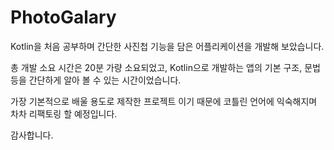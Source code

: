 ﻿# PhotoGalary

Kotlin을 처음 공부하며 간단한 사진첩 기능을 담은 어플리케이션을 개발해 보았습니다. 

총 개발 소요 시간은 20분 가량 소요되었고,
Kotlin으로 개발하는 앱의 기본 구조, 문법 등을 간단하게 알아 볼 수 있는 시간이었습니다.

가장 기본적으로 배울 용도로 제작한 프로젝트 이기 때문에 코틀린 언어에 익숙해지며 차차 리팩토링 할 예정입니다.

감사합니다.
